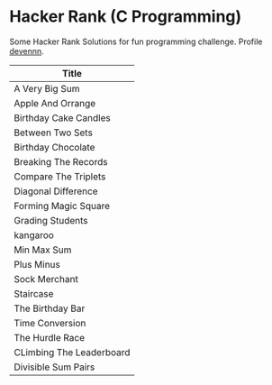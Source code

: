 # Hacker Rank (C Programming)
Some Hacker Rank Solutions for fun programming challenge.
Profile [devennn](https://www.hackerrank.com/devennn).

|         Title         |
|-----------------------|
| A Very Big Sum        |
| Apple And Orrange     |
| Birthday Cake Candles |
| Between Two Sets      |
| Birthday Chocolate    |
| Breaking The Records  |
| Compare The Triplets  |
| Diagonal Difference   |
| Forming Magic Square  |
| Grading Students      |
| kangaroo              |
| Min Max Sum           |
| Plus Minus            |
| Sock Merchant         |
| Staircase             |
| The Birthday Bar      |
| Time Conversion       |
|The Hurdle Race        |
|CLimbing The Leaderboard|
|Divisible Sum Pairs    |
